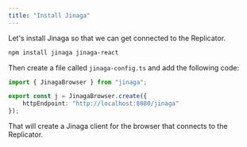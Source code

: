 ```yaml
---
title: "Install Jinaga"
---
```


Let's install Jinaga so that we can get connected to the Replicator.

```bash
npm install jinaga jinaga-react
```

Then create a file called `jinaga-config.ts` and add the following code:

```typescript
import { JinagaBrowser } from "jinaga";

export const j = JinagaBrowser.create({
    httpEndpoint: "http://localhost:8080/jinaga"
});
```

That will create a Jinaga client for the browser that connects to the Replicator.
